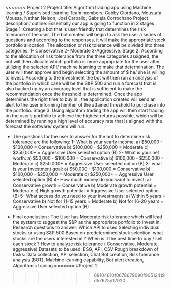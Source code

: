 <<<<<<< 
Project 2
Project title:
Algorithm trading app using Machine learning / Supervised learning
Team members:
Gabby Giordano, Moustafa Moussa, Nathan Nelson, Joel Carballo, Gabriela Corrochano
Project description/ outline:
Essentially our app is going to function in 3 stages :
Stage 1:
Creating a bot that is user friendly that determines the risk tolerance of the user. The bot
created will begin to ask the user a series of questions and according to the responses, it will
make the appropriate stock portfolio allocation. The allocation or risk tolerance will be divided
into three categories.
1- Conservative
2- Moderate
3-Aggressive.
Stage 2:
According to the allocation of risk tolerance from the three categories assigned, the bot will
then allocate which portfolio is more appropriate for the user after utilizing the selected API/
machine learning to make that determination.
The user will then approve and begin selecting the amount of $ he/ she is willing to invest.
According to the investment the bot will then run an analysis of the portfolio in which case will
be the S&P 500 and run a forecast that is also backed up by an accuracy level that is sufficient to
make the recommendation once the threshold is determined. Once the app determines the
right time to buy in , the application created will send an alert to the user informing him/her of
the attained threshold to purchase into the portfolio.
Stage 3:
Using algorithm trading the app will then start trading on the user’s portfolio to achieve the
highest returns possible, which will be determined by running a high level of accuracy rate that
is aligned with the forecast the software/ system will run.
- The questions for the user to answer for the bot to determine risk tolerance are the
following:
1- What is your yearly income:
a) $50,000 - $100,000 = Conservative b) $100,000 - $250,000 = Moderate c)
$250,000+ = Aggressive
User selected option (B)
2- What is your net worth:
a) $50,000 - $100,000 = Conservative b) $100,000 - $250,000 = Moderate c)
$250,000+ = Aggressive
User selected option (B)
3- what is your investment goal:
a) $50,000 - $100,000 = Conservative b) $100,000 - $250,000 = Moderate c)
$250,000+ = Aggressive
User selected option (B)
4- How much money do you want to invest:
a) Conservative growth = Conservative b) Moderate growth potential =
Moderate c) High growth potential = Aggressive
User selected option (B)
5- What access do you need to your investments:
a) Within 5 years = Conservative b) Not for 11-15 years = Moderate
b) Not for 16-20 years = Aggressive
User selected option (B)

- Final conclusion : The User has Moderate risk tolerance which will lead the system to
suggest the S&P as the appropriate portfolio to invest in.
Research questions to answer:
Which API to used
Selecting individual stocks or using S&P 500
Based on predetermined stock selection, what stocks are the users interested in ?
When is it the best time to buy / sell each stock ?
How to analyze risk tolerance ( Conservative, Moderate, aggressive)
Datasets to be used:
ESG, API, CSV
Rough breakdown of tasks:
Data collection, API selection, Chat Bot creation, Risk tolerance analysis (BOT), Machine learning
capability, Bot alert creation, Algorithmic trading
=======
#Project 2
>>>>>>> 68104610f0678679090f90512419d57625d17920

